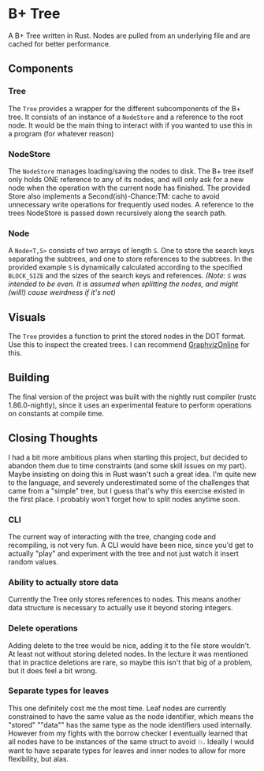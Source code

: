 # B+ Tree

A B+ Tree written in Rust. Nodes are pulled from an underlying file and are cached for better performance.

## Components

### Tree

The `Tree` provides a wrapper for the different subcomponents of the B+ tree. It consists of an instance of a `NodeStore` and a reference to the root node.
It would be the main thing to interact with if you wanted to use this in a program (for whatever reason)

### NodeStore

The `NodeStore` manages loading/saving the nodes to disk. The B+ tree itself only holds ONE reference to any of its nodes,
and will only ask for a new node when the operation with the current node has finished.
The provided Store also implements a Second(ish)-Chance:TM: cache to avoid unnecessary write operations for frequently used nodes.
A reference to the trees NodeStore is passed down recursively along the search path.

### Node

A `Node<T,S>` consists of two arrays of length `S`. One to store the search keys separating the subtrees, and one to store references to the subtrees.
In the provided example `S` is dynamically calculated according to the specified `BLOCK_SIZE` and the sizes of the search keys and references.
_(Note: `S` was intended to be even. It is assumed when splitting the nodes, and might (will!) cause weirdness if it's not)_

## Visuals

The `Tree` provides a function to print the stored nodes in the DOT format. Use this to inspect the created trees.
I can recommend [GraphvizOnline](https://dreampuf.github.io/GraphvizOnline/?engine=dot) for this.

## Building

The final version of the project was built with the nightly rust compiler (rustc 1.86.0-nightly), since it uses an experimental feature to perform operations on constants at compile time.

## Closing Thoughts

I had a bit more ambitious plans when starting this project, but decided to abandon them due to time constraints (and some skill issues on my part).
Maybe insisting on doing this in Rust wasn't such a great idea. I'm quite new to the language, and severely underestimated some of the challenges
that came from a "simple" tree, but I guess that's why this exercise existed in the first place. I probably won't forget how to split nodes anytime soon.

### CLI

The current way of interacting with the tree, changing code and recompiling, is not very fun. A CLI would have been nice,
since you'd get to actually "play" and experiment with the tree and not just watch it insert random values.

### Ability to actually store data

Currently the Tree only stores references to nodes. This means another data structure is necessary to actually use it beyond storing integers.

### Delete operations

Adding delete to the tree would be nice, adding it to the file store wouldn't. At least not without storing deleted nodes. In the lecture
it was mentioned that in practice deletions are rare, so maybe this isn't that big of a problem, but it does feel a bit wrong.

### Separate types for leaves

This one definitely cost me the most time. Leaf nodes are currently constrained to have the same value as the node identifier,
which means the "stored" ""data"" has the same type as the node identifiers used internally.
However from my fights with the borrow checker I eventually learned that all nodes have to be instances of the same struct to avoid 💥.
Ideally I would want to have separate types for leaves and inner nodes to allow for more flexibility, but alas.
